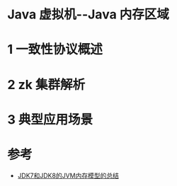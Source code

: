 Java 虚拟机--Java 内存区域
====================
# 1 一致性协议概述

# 2 zk 集群解析


# 3 典型应用场景




# 参考
- [JDK7和JDK8的JVM内存模型的总结](https://blog.csdn.net/zhou920786312/article/details/97984663)